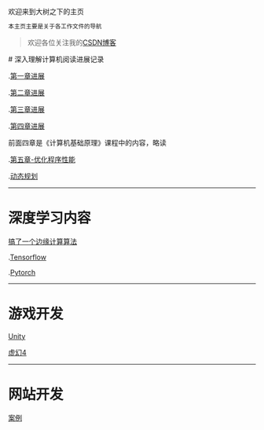 欢迎来到大树之下的主页

```markdown
本主页主要是关于各工作文件的导航
```
>欢迎各位关注我的[CSDN博客](https://blog.csdn.net/ZG____)
<link rel="icon" type="image/x-icon" href="tree.ico"/>
# 深入理解计算机阅读进展记录

.[第一章进展](docs/计算机安全/第一章进度.html)

.[第二章进展](docs/计算机安全/第二章进度.html)

.[第三章进展](docs/计算机安全/第三章进度.html)

.[第四章进展](docs/计算机安全/第三章进度.html)

前面四章是《计算机基础原理》课程中的内容，略读

.[第五章-优化程序性能](docs/计算机安全/第五章-优化程序性能.md)

.[动态规划](docs/计算机安全/动态规划.md)

---
# 深度学习内容
[搞了一个边缘计算算法](https://github.com/belowthetree/bianyuansuanfa/blob/master/README.md)

.[Tensorflow](docs/深度学习/Tensorflow.html)

.[Pytorch](docs/深度学习/Pytorch.html)

---
# 游戏开发
[Unity](docs/游戏开发/Unity.md)

[虚幻4](docs/游戏开发/虚幻4.md)

---
# 网站开发
[案例](docs/案例/案例导航.md)
